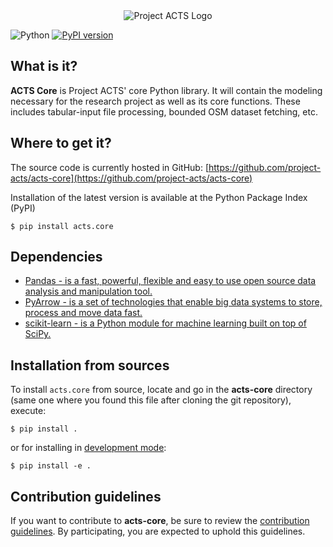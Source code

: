 <div align="center" dir="auto">
  <img src="external/images/logo.png" alt="Project ACTS Logo">
</div>

![Python](https://img.shields.io/badge/Python-3.7%20%7C%203.8%20%7C%203.9%20%7C%203.10-blue)
[![PyPI version](https://badge.fury.io/py/acts.core.svg)](https://badge.fury.io/py/acts.core)

## What is it?

**ACTS Core** is Project ACTS' core Python library. It will contain the modeling necessary for the research project as well as its core functions. These includes tabular-input file processing, bounded OSM dataset fetching, etc.

## Where to get it?

The source code is currently hosted in GitHub: [https://github.com/project-acts/acts-core](https://github.com/project-acts/acts-core)

Installation of the latest version is available at the Python Package Index (PyPI)

```shell
$ pip install acts.core
```

## Dependencies

- [Pandas - is a fast, powerful, flexible and easy to use open source data analysis and manipulation tool.](https://pandas.pydata.org/)
- [PyArrow - is a set of technologies that enable big data systems to store, process and move data fast.](https://arrow.apache.org/docs/python/)
- [scikit-learn - is a Python module for machine learning built on top of SciPy.](https://scikit-learn.org/stable/getting_started.html)

## Installation from sources

To install `acts.core` from source, locate and go in the **acts-core** directory (same one where you found this file after cloning the git repository), execute:

```shell
$ pip install .
```

or for installing in [development mode](https://pip.pypa.io/en/latest/cli/pip_install/#install-editable):

```shell
$ pip install -e .
```

## Contribution guidelines

If you want to contribute to **acts-core**, be sure to review the [contribution guidelines](CONTRIBUTING.md). By participating, you are expected to uphold this guidelines.
